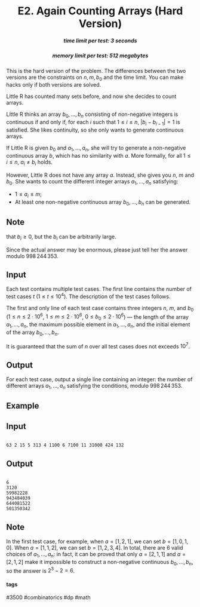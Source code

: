 <h1 style='text-align: center;'> E2. Again Counting Arrays (Hard Version)</h1>

<h5 style='text-align: center;'>time limit per test: 3 seconds</h5>
<h5 style='text-align: center;'>memory limit per test: 512 megabytes</h5>

This is the hard version of the problem. The differences between the two versions are the constraints on $n, m, b_0$ and the time limit. You can make hacks only if both versions are solved.

Little R has counted many sets before, and now she decides to count arrays.

Little R thinks an array $b_0, \ldots, b_n$ consisting of non-negative integers is continuous if and only if, for each $i$ such that $1 \leq i \leq n$, $\lvert b_i - b_{i-1} \rvert = 1$ is satisfied. She likes continuity, so she only wants to generate continuous arrays.

If Little R is given $b_0$ and $a_1, \ldots, a_n$, she will try to generate a non-negative continuous array $b$, which has no similarity with $a$. More formally, for all $1 \leq i \leq n$, $a_i \neq b_i$ holds.

However, Little R does not have any array $a$. Instead, she gives you $n$, $m$ and $b_0$. She wants to count the different integer arrays $a_1, \ldots, a_n$ satisfying:

* $1 \leq a_i \leq m$;
* At least one non-negative continuous array $b_0, \ldots, b_n$ can be generated.

## Note

 that $b_i \geq 0$, but the $b_i$ can be arbitrarily large.

Since the actual answer may be enormous, please just tell her the answer modulo $998\,244\,353$.

## Input

Each test contains multiple test cases. The first line contains the number of test cases $t\ (1 \leq t \leq 10^4)$. The description of the test cases follows.

The first and only line of each test case contains three integers $n$, $m$, and $b_0$ ($1 \leq n \leq 2 \cdot 10^6$, $1 \leq m \leq 2 \cdot 10^6$, $0 \leq b_0 \leq 2\cdot 10^6$) — the length of the array $a_1, \ldots, a_n$, the maximum possible element in $a_1, \ldots, a_n$, and the initial element of the array $b_0, \ldots, b_n$.

It is guaranteed that the sum of $n$ over all test cases does not exceeds $10^7$.

## Output

For each test case, output a single line containing an integer: the number of different arrays $a_1, \ldots, a_n$ satisfying the conditions, modulo $998\,244\,353$.

## Example

## Input


```

63 2 15 5 313 4 1100 6 7100 11 31000 424 132
```
## Output


```

6
3120
59982228
943484039
644081522
501350342

```
## Note

In the first test case, for example, when $a = [1, 2, 1]$, we can set $b = [1, 0, 1, 0]$. When $a = [1, 1, 2]$, we can set $b = [1, 2, 3, 4]$. In total, there are $6$ valid choices of $a_1, \ldots, a_n$: in fact, it can be proved that only $a = [2, 1, 1]$ and $a = [2, 1, 2]$ make it impossible to construct a non-negative continuous $b_0, \ldots, b_n$, so the answer is $2^3 - 2 = 6$.



#### tags 

#3500 #combinatorics #dp #math 